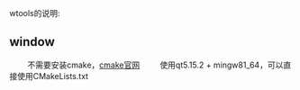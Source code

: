 wtools的说明:

## window

&emsp;&emsp; 不需要安装cmake，[cmake官网](https://cmake.org/download/)
&emsp;&emsp; 使用qt5.15.2 + mingw81_64，可以直接使用CMakeLists.txt